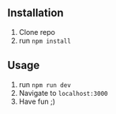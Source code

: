 
## Installation

1. Clone repo
2. run `npm install` 

## Usage 

1. run `npm run dev`
2. Navigate to `localhost:3000`
3. Have fun ;)
